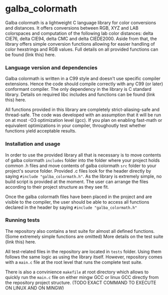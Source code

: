 # galba_colormath
Galba colormath is a lightweight C language library for color conversions and distances. It offers conversions between RGB, XYZ and LAB colorspaces and computation of the following lab color distances: delta CIE76, delta CIE94, delta CMC and delta CIEDE2000. Aside from that, the library offers simple conversion functions allowing for easier handling of color hexstrings and RGB values. Full details on all provided functions can be found (link this) here.

### Language version and dependencies
Galba colormath is written in a C99 style and doesn't use specific compiler extensions. Hence the code should compile correctly with any C99 (or later) conformant compiler. The only dependency in the library is C standard library. Details on required libc includes and functions can be found (link this) here.

All functions provided in this library are completely strict-aliasing-safe and thread-safe. The code was developed with an assumption that it will be run on at most -O3 optimization level (gcc). If you plan on enabling fast-math or equivalent optimizations in your compiler, throughoutly test whether functions yield acceptable results. 

### Installation and usage
In order to use the provided library all that is necessary is to move contents of galba colormath ```includes``` folder into the folder where your project holds common .h files and move contents of galba colormath ```src``` folder to your project's source folder. Provided .c files look for the header directly by saying ```#include "galba_colormath.h"```. As the library is extremely simple, no build script is provided at the moment. The user can arrange the files according to their project structure as they see fit.

Once the galba colormath files have been placed in the project and are visible to the compiler, the user should be able to access all functions declared in the header by saying ```#include "galba_colormath.h"``` 

### Running tests 
The repository also contains a test suite for almost all defined functions. (Some extremely simple functions are omitted) More details on the test suite (link this) here. 

All test-related files in the repository are located in ```tests``` folder. Using them follows the same logic as using the library itself. However, repository comes with a ```main.c``` file at the root level that runs the complete test suite. 

There is also a convinience ```makefile``` at root directory which allows to quickly run the ```main.c``` file on either mingw GCC or linux GCC directly from the repository project structure. (TODO EXACT COMMAND TO EXECUTE ON LINUX AND ON MINGW)  
